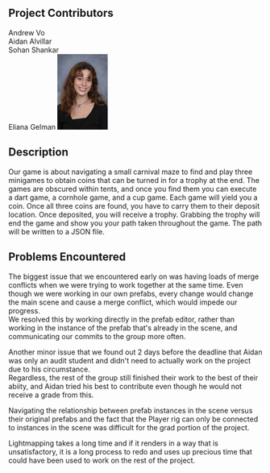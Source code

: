 ## Project Contributors
Andrew Vo  
Aidan Alvillar  
Sohan Shankar  
Eliana Gelman
<img src="https://github.com/csci48306830fa23/project-1-seaa/blob/main/vr-project1/Gelman-Eliana.jpg?raw=true" width="100">


## Description  
Our game is about navigating a small carnival maze to find and play three minigames to obtain coins that can be turned in for a trophy at the end. The games are obscured within tents, and once you find them you can execute a dart game, a cornhole game, and a cup game. Each game will yield you a coin. Once all three coins are found, you have to carry them to their deposit location. Once deposited, you will receive a trophy. Grabbing the trophy will end the game and show you your path taken throughout the game. The path will be written to a JSON file.  

## Problems Encountered  
The biggest issue that we encountered early on was having loads of merge conflicts when we were trying to work together at the same time. 
Even though we were working in our own prefabs, every change would change the main scene and cause a merge conflict, which would impede our progress.  
We resolved this by working directly in the prefab editor, rather than working in the instance of the prefab that's already in the scene, and communicating our commits to the group more often.  

Another minor issue that we found out 2 days before the deadline that Aidan was only an audit student and didn't need to actually work on the project due to his circumstance.  
Regardless, the rest of the group still finished their work to the best of their abiity, and Aidan tried his best to contribute even though he would not receive a grade from this.  

Navigating the relationship between prefab instances in the scene versus their original prefabs and the fact that the Player rig can only be connected to instances in the scene was difficult for the grad portion of the project.  

Lightmapping takes a long time and if it renders in a way that is unsatisfactory, it is a long process to redo and uses up precious time that could have been used to work on the rest of the project.
